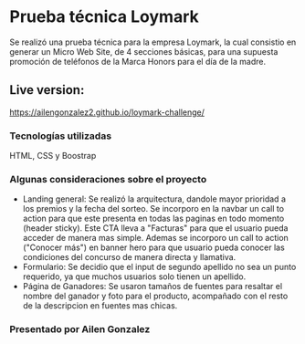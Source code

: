 # Prueba técnica Loymark
Se realizó una prueba técnica para la empresa Loymark, la cual consistio en generar un Micro Web Site, de 4 secciones básicas, para una supuesta promoción de teléfonos de la Marca Honors para el día de la madre.

## Live version:
https://ailengonzalez2.github.io/loymark-challenge/

### Tecnologías utilizadas 
HTML, CSS y Boostrap

### Algunas consideraciones sobre el proyecto
- Landing general: Se realizó la arquitectura, dandole mayor prioridad a los premios y la fecha del sorteo. Se incorporo en la navbar un call to action para que este presenta en todas las paginas en todo momento (header sticky). Este CTA lleva a "Facturas" para que el usuario pueda acceder de manera mas simple. Ademas se incorporo un call to action ("Conocer más") en banner hero para que usuario pueda conocer las condiciones del concurso de manera directa y llamativa.
- Formulario: Se decidio que el input de segundo apellido no sea un punto requerido, ya que muchos usuarios solo tienen un apellido.
- Página de Ganadores: Se usaron tamaños de fuentes para resaltar el nombre del ganador y foto para el producto, acompañado con el resto de la descripcion en fuentes mas chicas.

### Presentado por Ailen Gonzalez